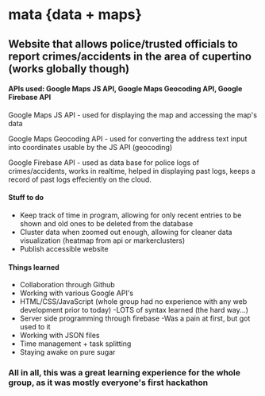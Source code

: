 # mata {data + maps}
## Website that allows police/trusted officials to report crimes/accidents in the area of cupertino (works globally though)
#### APIs used: Google Maps JS API, Google Maps Geocoding API, Google Firebase API

Google Maps JS API - used for displaying the map and accessing the map's data

Google Maps Geocoding API - used for converting the address text input into coordinates usable by the JS API (geocoding)

Google Firebase API - used as data base for police logs of crimes/accidents, works in realtime, helped in displaying past logs, keeps a record of past logs effeciently on the cloud.

#### Stuff to do

- Keep track of time in program, allowing for only recent entries to be shown and old ones to be deleted from the database
- Cluster data when zoomed out enough, allowing for cleaner data visualization (heatmap from api or markerclusters)
- Publish accessible website

#### Things learned
- Collaboration through Github
- Working with various Google API's
- HTML/CSS/JavaScript (whole group had no experience with any web development prior to today) 
  -LOTS of syntax learned (the hard way...)
- Server side programming through firebase
 -Was a pain at first, but got used to it
- Working with JSON files
- Time management + task splitting
- Staying awake on pure sugar

### All in all, this was a great learning experience for the whole group, as it was mostly everyone's first hackathon



